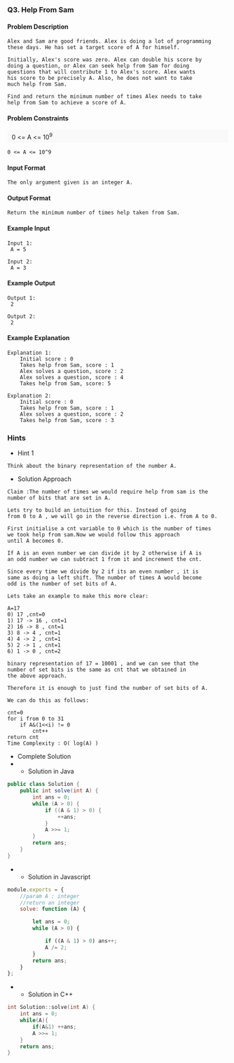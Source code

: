 ### Q3. Help From Sam
#### Problem Description
```text
Alex and Sam are good friends. Alex is doing a lot of programming 
these days. He has set a target score of A for himself.

Initially, Alex's score was zero. Alex can double his score by 
doing a question, or Alex can seek help from Sam for doing 
questions that will contribute 1 to Alex's score. Alex wants 
his score to be precisely A. Also, he does not want to take 
much help from Sam.

Find and return the minimum number of times Alex needs to take 
help from Sam to achieve a score of A.
```
#### Problem Constraints
<div style="background-color: #f9f9f9; padding: 5px 10px;">
    0 &lt;= A &lt;= 10<sup>9</sup>
</div>

```text
0 <= A <= 10^9
```
#### Input Format
```text
The only argument given is an integer A.
```
#### Output Format
```text
Return the minimum number of times help taken from Sam.
```
#### Example Input
```text
Input 1:
 A = 5

Input 2:
 A = 3
```
#### Example Output
```text
Output 1:
 2

Output 2:
 2
```
#### Example Explanation
```text
Explanation 1:
    Initial score : 0
    Takes help from Sam, score : 1
    Alex solves a question, score : 2
    Alex solves a question, score : 4
    Takes help from Sam, score: 5

Explanation 2:
    Initial score : 0
    Takes help from Sam, score : 1
    Alex solves a question, score : 2
    Takes help from Sam, score : 3
```
### Hints
* Hint 1
```text
Think about the binary representation of the number A.
```
* Solution Approach
```text
Claim :The number of times we would require help from sam is the 
number of bits that are set in A.

Lets try to build an intuition for this. Instead of going 
from 0 to A , we will go in the reverse direction i.e. from A to 0.

First initialise a cnt variable to 0 which is the number of times 
we took help from sam.Now we would follow this approach 
until A becomes 0.

If A is an even number we can divide it by 2 otherwise if A is 
an odd number we can subtract 1 from it and increment the cnt.

Since every time we divide by 2 if its an even number , it is 
same as doing a left shift. The number of times A would become 
odd is the number of set bits of A.

Lets take an example to make this more clear:

A=17
0) 17 ,cnt=0
1) 17 -> 16 , cnt=1
2) 16 -> 8 , cnt=1
3) 8 -> 4 , cnt=1
4) 4 -> 2 , cnt=1
5) 2 -> 1 , cnt=1
6) 1 -> 0 , cnt=2

binary representation of 17 = 10001 , and we can see that the 
number of set bits is the same as cnt that we obtained in 
the above approach.

Therefore it is enough to just find the number of set bits of A.

We can do this as follows:

cnt=0
for i from 0 to 31
    if A&(1<<i) != 0 
        cnt++
return cnt
Time Complexity : O( log(A) )
```
* Complete Solution
* * Solution in Java
```java
public class Solution {
    public int solve(int A) {
        int ans = 0;
        while (A > 0) {
            if ((A & 1) > 0) {
                ++ans;
            }
            A >>= 1;
        }
        return ans;
    }
}
```
* * Solution in Javascript
```javascript
module.exports = {
    //param A : integer
    //return an integer
    solve: function (A) {

        let ans = 0;
        while (A > 0) {

            if ((A & 1) > 0) ans++;
            A /= 2;
        }
        return ans;
    }
};
```
* * Solution in C++
```cpp
int Solution::solve(int A) {
    int ans = 0;
    while(A){
        if(A&1) ++ans;
        A >>= 1;
    }
    return ans;
}
```

